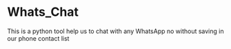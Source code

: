 # Whats_Chat
This is a python  tool help us to chat with any WhatsApp no without saving in our phone contact list 
